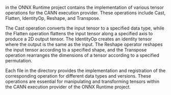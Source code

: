 in the ONNX Runtime project contains the implementation of various tensor operations for the CANN execution provider. These operations include Cast, Flatten, IdentityOp, Reshape, and Transpose. 

The Cast operation converts the input tensor to a specified data type, while the Flatten operation flattens the input tensor along a specified axis to produce a 2D output tensor. The IdentityOp creates an identity tensor where the output is the same as the input. The Reshape operator reshapes the input tensor according to a specified shape, and the Transpose operation rearranges the dimensions of a tensor according to a specified permutation.

Each file in the directory provides the implementation and registration of the corresponding operation for different data types and versions. These operations are essential for manipulating and transforming tensors within the CANN execution provider of the ONNX Runtime project.